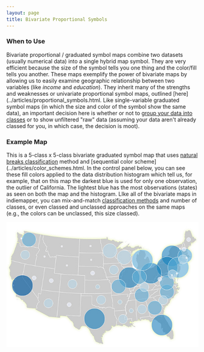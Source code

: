 ```yaml
---
layout: page
title: Bivariate Proportional Symbols
---
```


### When to Use

Bivariate proportional / graduated symbol maps combine two datasets (usually numerical data) into a single hybrid map symbol. They are very efficient because the size of the symbol tells you one thing and the color/fill tells you another. These maps exemplify the power of bivariate maps by allowing us to easily examine geographic relationship between two variables (like _income_ and _education_). They inherit many of the strengths and weaknesses or univariate proportional symbol maps, outlined [here](../articles/proportional_symbols.html. Like single-variable graduated symbol maps (in which the size and color of the symbol show the same data), an important decision here is whether or not to [group your data into classes](../articles/classification.html) or to show unfiltered "raw" data (assuming your data aren't already classed for you, in which case, the decision is moot).

### Example Map

This is a 5-class x 5-class bivariate graduated symbol map that uses [natural breaks classification](../articles/classification.html) method and [sequential color scheme](../articles/color_schemes.html. In the control panel below, you can see these fill colors applied to the data distribution histogram which tell us, for example, that on this map the darkest blue is used for only one observation, the outlier of California. The lightest blue has the most observations (states) as seen on both the map and the histogram. LIke all of the bivariate maps in indiemapper, you can mix-and-match [classification methods](../articles/classification.html) and number of classes, or even classed and unclassed approaches on the same maps (e.g., the colors can be unclassed, this size classed).

![](../images/bivariate_prop.jpg)